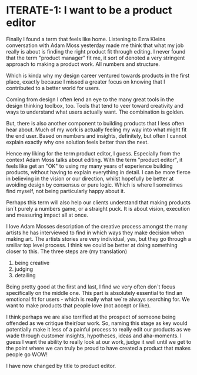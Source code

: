 # ITERATE-1: I want to be a product editor

Finally I found a term that feels like home. Listening to Ezra Kleins conversation with Adam Moss yesterday made me think that what my job really is about is finding the right product fit through editing. I never found that the term "product manager" fit me, it sort of denoted a very stringent approach to making a product work. All numbers and structure.  

Which is kinda why my design career ventured towards products in the first place, exactly because I missed a greater focus on knowing that I contributed to a better world for users. 

Coming from design I often lend an eye to the many great tools in the design thinking toolbox, too. Tools that tend to veer toward creativity and ways to understand what users actually want. The combination is golden. 

But, there is also another component to building products that I less often hear about. Much of my work is actually feeling my way into what might fit the end user. Based on numbers and insights, definitely, but often I cannot explain exactly why one solution feels better than the next. 

Hence my liking for the term product editor, I guess. Especially from the context Adam Moss talks about editing. With the term "product editor", it feels like get an "OK" to using my many years of experience building products, without having to explain everything in detail. I can be more fierce in believing in the vision or our direction, whilst hopefully be better at avoiding design by consensus or pure logic. Which is where I sometimes find myself, not being particularly happy about it. 

Perhaps this term will also help our clients understand that making products isn´t purely a numbers game, or a straight puck. It is about vision, execution and measuring impact all at once. 

I love Adam Mosses description of the creative process amongst the many artists he has interviewed to find in which ways they make decision when making art. The artists stories are very individual, yes, but they go through a smiliar top level process. I think we could be better at doing something closer to this. The three steps are (my translation)

1. being creative
2. judging
3. detailing

Being pretty good at the first and last, I find we very often don´t focus specifically on the middle one. This part is absolutely essential to find an emotional fit for users - which is really what we´re always searching for. We want to make products that people love (not accept or like). 

I think perhaps we are also terrified at the prospect of someone being offended as we critique their/our work. So, naming this stage as key would potentially make it less of a painful process to really edit our products as we wade through customer insights, hypotheses, ideas and aha-moments. I guess I want the ability to really look at our work, judge it well until we get to the point where we can truly be proud to have created a product that makes people go WOW!

I have now changed by title to product editor. 
